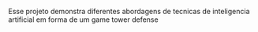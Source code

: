 Esse projeto demonstra diferentes abordagens de tecnicas de inteligencia artificial em forma de um game tower defense
